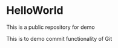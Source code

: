 HelloWorld
==========

This is a public repository for demo


This is to demo commit functionality of Git
